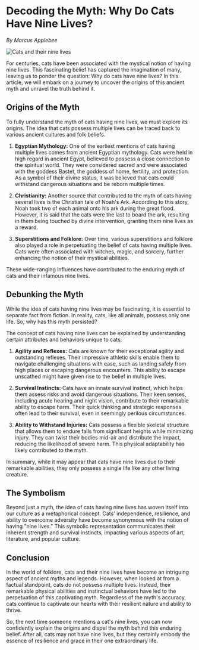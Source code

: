 # Decoding the Myth: Why Do Cats Have Nine Lives?

*By Marcus Applebee*


![Cats and their nine lives](image-link)


For centuries, cats have been associated with the mystical notion of having nine lives. This fascinating belief has captured the imagination of many, leaving us to ponder the question: Why do cats have nine lives? In this article, we will embark on a journey to uncover the origins of this ancient myth and unravel the truth behind it.


## Origins of the Myth

To fully understand the myth of cats having nine lives, we must explore its origins. The idea that cats possess multiple lives can be traced back to various ancient cultures and folk beliefs.

1. **Egyptian Mythology:** One of the earliest mentions of cats having multiple lives comes from ancient Egyptian mythology. Cats were held in high regard in ancient Egypt, believed to possess a close connection to the spiritual world. They were considered sacred and were associated with the goddess Bastet, the goddess of home, fertility, and protection. As a symbol of their divine status, it was believed that cats could withstand dangerous situations and be reborn multiple times.

2. **Christianity:** Another source that contributed to the myth of cats having several lives is the Christian tale of Noah's Ark. According to this story, Noah took two of each animal onto his ark during the great flood. However, it is said that the cats were the last to board the ark, resulting in them being touched by divine intervention, granting them nine lives as a reward.

3. **Superstitions and Folklore:** Over time, various superstitions and folklore also played a role in perpetuating the belief of cats having multiple lives. Cats were often associated with witches, magic, and sorcery, further enhancing the notion of their mystical abilities.

These wide-ranging influences have contributed to the enduring myth of cats and their infamous nine lives.


## Debunking the Myth

While the idea of cats having nine lives may be fascinating, it is essential to separate fact from fiction. In reality, cats, like all animals, possess only one life. So, why has this myth persisted?

The concept of cats having nine lives can be explained by understanding certain attributes and behaviors unique to cats:

1. **Agility and Reflexes:** Cats are known for their exceptional agility and outstanding reflexes. Their impressive athletic skills enable them to navigate challenging situations with ease, such as landing safely from high places or escaping dangerous encounters. This ability to escape unscathed might have given rise to the belief in multiple lives.

2. **Survival Instincts:** Cats have an innate survival instinct, which helps them assess risks and avoid dangerous situations. Their keen senses, including acute hearing and night vision, contribute to their remarkable ability to escape harm. Their quick thinking and strategic responses often lead to their survival, even in seemingly perilous circumstances.

3. **Ability to Withstand Injuries:** Cats possess a flexible skeletal structure that allows them to endure falls from significant heights while minimizing injury. They can twist their bodies mid-air and distribute the impact, reducing the likelihood of severe harm. This physical adaptability has likely contributed to the myth.

In summary, while it may appear that cats have nine lives due to their remarkable abilities, they only possess a single life like any other living creature.


## The Symbolism 

Beyond just a myth, the idea of cats having nine lives has woven itself into our culture as a metaphorical concept. Cats' independence, resilience, and ability to overcome adversity have become synonymous with the notion of having "nine lives." This symbolic representation communicates their inherent strength and survival instincts, impacting various aspects of art, literature, and popular culture.


## Conclusion

In the world of folklore, cats and their nine lives have become an intriguing aspect of ancient myths and legends. However, when looked at from a factual standpoint, cats do not possess multiple lives. Instead, their remarkable physical abilities and instinctual behaviors have led to the perpetuation of this captivating myth. Regardless of the myth's accuracy, cats continue to captivate our hearts with their resilient nature and ability to thrive.

So, the next time someone mentions a cat's nine lives, you can now confidently explain the origins and dispel the myth behind this enduring belief. After all, cats may not have nine lives, but they certainly embody the essence of resilience and grace in their one extraordinary life.